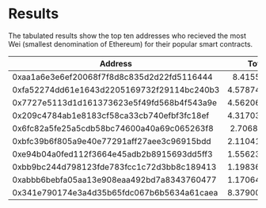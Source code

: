 # Results
The tabulated results show the top ten addresses who recieved the most Wei (smallest denomination of Ethereum) for their popular smart contracts.

| Address                                    | Total Value          |
| -------------------------------------------|:--------------------:|
| 0xaa1a6e3e6ef20068f7f8d8c835d2d22fd5116444 | 8.415510081e+25      |
| 0xfa52274dd61e1643d2205169732f29114bc240b3 | 4.57874844832e+25    |
| 0x7727e5113d1d161373623e5f49fd568b4f543a9e | 4.56206240014e+25    |
| 0x209c4784ab1e8183cf58ca33cb740efbf3fc18ef | 4.31703560923e+25    |
| 0x6fc82a5fe25a5cdb58bc74600a40a69c065263f8 | 2.7068921582e+25     |
| 0xbfc39b6f805a9e40e77291aff27aee3c96915bdd | 2.11041951381e+25    |
| 0xe94b04a0fed112f3664e45adb2b8915693dd5ff3 | 1.55623989568e+25    |
| 0xbb9bc244d798123fde783fcc1c72d3bb8c189413 | 1.19836087292e+25    |
| 0xabbb6bebfa05aa13e908eaa492bd7a8343760477 | 1.17064571779e+25    |
| 0x341e790174e3a4d35b65fdc067b6b5634a61caea | 8.37900075192e+24    |
